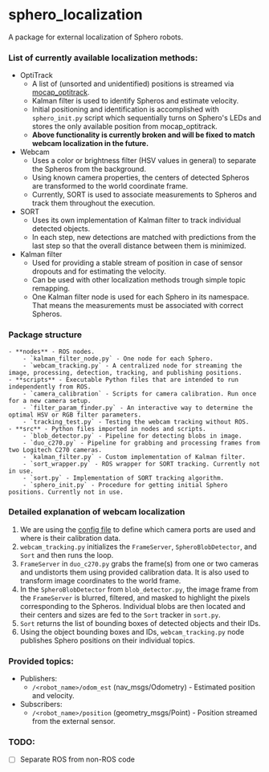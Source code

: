 # sphero_localization

A package for external localization of Sphero robots.

### List of currently available localization methods:
- OptiTrack
    - A list of (unsorted and unidentified) positions is streamed via [mocap_optitrack](https://github.com/larics/mocap_optitrack).
    - Kalman filter is used to identify Spheros and estimate velocity.
    - Initial positioning and identification is accomplished with `sphero_init.py` script which sequentially turns on Sphero's LEDs and stores the only available position from mocap_optitrack.
    - **Above functionality is currently broken and will be fixed to match webcam localization in the future.**
- Webcam
    - Uses a color or brightness filter (HSV values in general) to separate the Spheros from the background.
    - Using known camera properties, the centers of detected Spheros are transformed to the world coordinate frame.
    - Currently, SORT is used to associate measurements to Spheros and track them throughout the execution.
- SORT
    - Uses its own implementation of Kalman filter to track individual detected objects.
    - In each step, new detections are matched with predictions from the last step so that the overall distance between them is minimized.
- Kalman filter
    - Used for providing a stable stream of position in case of sensor dropouts and for estimating the velocity.
    - Can be used with other localization methods trough simple topic remapping.
    - One Kalman filter node is used for each Sphero in its namespace. That means the measurements must be associated with correct Spheros.

### Package structure
    - **nodes** - ROS nodes.
        - `kalman_filter_node.py` - One node for each Sphero.
        - `webcam_tracking.py` - A centralized node for streaming the image, processing, detection, tracking, and publishing positions.
    - **scripts** - Executable Python files that are intended to run independently from ROS.
        - `camera_calibration` - Scripts for camera calibration. Run once for a new camera setup.
        - `filter_param_finder.py` - An interactive way to determine the optimal HSV or RGB filter parameters.
        - `tracking_test.py` - Testing the webcam tracking without ROS.
    - **src** - Python files imported in nodes and scripts.
        - `blob_detector.py` - Pipeline for detecting blobs in image.
        - `duo_c270.py` - Pipeline for grabbing and processing frames from two Logitech C270 cameras.
        - `kalman_filter.py` - Custom implementation of Kalman filter.
        - `sort_wrapper.py` - ROS wrapper for SORT tracking. Currently not in use.
        - `sort.py` - Implementation of SORT tracking algorithm.
        - `sphero_init.py` - Procedure for getting initial Sphero positions. Currently not in use.

### Detailed explanation of webcam localization
1. We are using the [config file](config/config.yaml) to define which camera ports are used and where is their calibration data.
1. `webcam_tracking.py` initializes the `FrameServer`, `SpheroBlobDetector`, and `Sort` and then runs the loop.
1. `FrameServer` in `duo_c270.py` grabs the frame(s) from one or two cameras and undistorts them using provided calibration data. It is also used to transform image coordinates to the world frame.
1. In the `SpheroBlobDetector` from `blob_detector.py`, the image frame from the `FrameServer` is blurred, filtered, and masked to highlight the pixels corresponding to the Spheros. Individual blobs are then located and their centers and sizes are fed to the `Sort` tracker in `sort.py`.
1. `Sort` returns the list of bounding boxes of detected objects and their IDs.
1. Using the object bounding boxes and IDs, `webcam_tracking.py` node publishes Sphero positions on their individual topics.

### Provided topics:
- Publishers:
    - `/<robot_name>/odom_est` (nav_msgs/Odometry) - Estimated position and velocity.
- Subscribers:
    - `/<robot_name>/position` (geometry_msgs/Point) - Position streamed from the external sensor.

### TODO:
- [ ] Separate ROS from non-ROS code